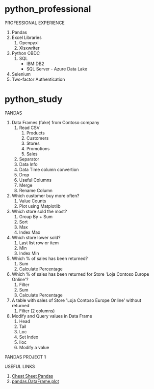 # python_professional

PROFESSIONAL EXPERIENCE
1. Pandas
2. Excel Libraries
   1. Openpyxl
   2. Xlsxwriter
2. Python OBDC
   1. SQL
      - IBM DB2
      - SQL Server - Azure Data Lake
3. Selenium
4. Two-factor Authentication

# python_study

PANDAS
1. Data Frames (fake) from Contoso company
   1. Read CSV
      1. Products
      2. Customers
      3. Stores
      4. Promotions
      5. Sales
   2. Separator
   3. Data Info
   4. Data Time column convertion
   5. Drop
   6. Useful Columns
   7. Merge
   8. Rename Column
2. Which customer buy more often?
   1. Value Counts
   2. Plot using Matplotlib
3. Which store sold the most?
   1. Group By + Sum
   2. Sort
   3. Max
   4. Index Max
4. Which store lower sold?
   1. Last list row or item
   2. Min
   3. Index Min
5. Which % of sales has been returned?
   1. Sum
   2. Calculate Percentage
6. Which % of sales has been returned for Store 'Loja Contoso Europe Online'?
   1. Filter
   2. Sum
   3. Calculate Percentage
7. A table with sales of Store 'Loja Contoso Europe Online' without returned
   1. Filter (2 columns)
8. Modify and Query values in Data Frame
   1. Head
   2. Tail
   3. Loc
   4. Set Index
   5. Iloc
   6. Modify a value

PANDAS PROJECT 1

USEFUL LINKS
1. [Cheat Sheet Pandas](https://github.com/pandas-dev/pandas/blob/main/doc/cheatsheet/Pandas_Cheat_Sheet.pdf)
2. [pandas.DataFrame.plot](https://pandas.pydata.org/docs/reference/api/pandas.DataFrame.plot.html)
